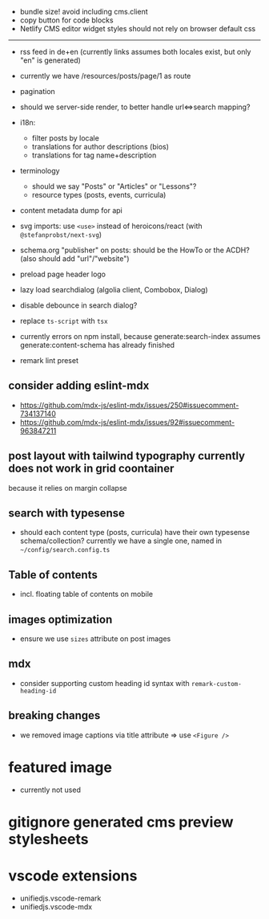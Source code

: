 - bundle size! avoid including cms.client
- copy button for code blocks
- Netlify CMS editor widget styles should not rely on browser default css

---

- rss feed in de+en (currently links assumes both locales exist, but only "en" is generated)

- currently we have /resources/posts/page/1 as route

- pagination

- should we server-side render, to better handle url<=>search mapping?

- i18n:

  - filter posts by locale
  - translations for author descriptions (bios)
  - translations for tag name+description

- terminology

  - should we say "Posts" or "Articles" or "Lessons"?
  - resource types (posts, events, curricula)

- content metadata dump for api

- svg imports: use `<use>` instead of heroicons/react (with `@stefanprobst/next-svg`)

- schema.org "publisher" on posts: should be the HowTo or the ACDH? (also should add
  "url"/"website")

- preload page header logo

- lazy load searchdialog (algolia client, Combobox, Dialog)

- disable debounce in search dialog?

- replace `ts-script` with `tsx`

- currently errors on npm install, because generate:search-index assumes generate:content-schema has
  already finished

- remark lint preset

## consider adding eslint-mdx

- https://github.com/mdx-js/eslint-mdx/issues/250#issuecomment-734137140
- https://github.com/mdx-js/eslint-mdx/issues/92#issuecomment-963847211

## post layout with tailwind typography currently does not work in grid coontainer

because it relies on margin collapse

## search with typesense

- should each content type (posts, curricula) have their own typesense schema/collection? currently
  we have a single one, named in `~/config/search.config.ts`

## Table of contents

- incl. floating table of contents on mobile

## images optimization

- ensure we use `sizes` attribute on post images

## mdx

- consider supporting custom heading id syntax with `remark-custom-heading-id`

## breaking changes

- we removed image captions via title attribute => use `<Figure />`

# featured image

- currently not used

# gitignore generated cms preview stylesheets

# vscode extensions

- unifiedjs.vscode-remark
- unifiedjs.vscode-mdx
